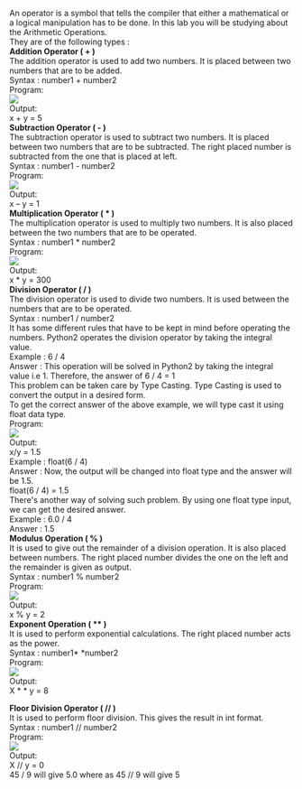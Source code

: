 An operator is a symbol that tells the compiler that either a mathematical or a logical manipulation has to be done. In this lab you will be studying about the Arithmetic Operations.<br>
They are of the following types :<br>
<b>Addition Operator ( + )</b><br>
The addition operator is used to add two numbers. It is placed between two numbers that are to be added.<br>
Syntax : number1 + number2<br>
Program:<br>
<img src=”images/img1.PNG”><br>
Output:<br>
x + y = 5<br>
<b>Subtraction Operator ( - )</b><br>
The subtraction operator is used to subtract two numbers. It is placed between two numbers that are to be subtracted. The right placed number is subtracted from the one that is placed at left.<br>
Syntax : number1 - number2<br>
Program:<br>
<img src=”images/img2.PNG”><br>
Output:<br>
x – y = 1<br>
<b>Multiplication Operator ( * )</b><br>
The multiplication operator is used to multiply two numbers. It is also placed between the two numbers that are to be operated.<br>
Syntax : number1 * number2<br>
Program:<br>
<img src=”images/img3.png”><br>
Output:<br>
x * y = 300<br>
<b>Division Operator ( / )</b><br>
The division operator is used to divide two numbers. It is used between the numbers that are to be operated.<br>
Syntax : number1 / number2<br>
It has some different rules that have to be kept in mind before operating the numbers. Python2 operates the division operator by taking the integral value.<br>
Example : 6 / 4<br>
Answer : This operation will be solved in Python2 by taking the integral value i.e 1. Therefore, the answer of 6 / 4 = 1<br>
This problem can be taken care by Type Casting. Type Casting is used to convert the output in a desired form.<br>
To get the correct answer of the above example, we will type cast it using float data type.<br>
Program:<br>
<img src= ‘images/img4.PNG’><br>
Output:<br>
x/y = 1.5<br>
Example : float(6 / 4)<br> 
Answer : Now, the output will be changed into float type and the answer will be 1.5.<br>
float(6 / 4) = 1.5<br>
There's another way of solving such problem. By using one float type input, we can get the desired answer.<br>
Example : 6.0 / 4<br>
Answer : 1.5<br>
<b>Modulus Operation ( % )</b><br>
It is used to give out the remainder of a division operation. It is also placed between numbers. The right placed number divides the one on the left and the remainder is given as output.<br>
Syntax : number1 % number2<br>
Program:<br>
<img src=”images/img5.PNG”><br>
Output:<br>
x % y = 2<br>
<b>Exponent Operation ( ** )</b><br>
It is used to perform exponential calculations. The right placed number acts as the power.<br>
Syntax : number1* *number2<br>
Program:<br>
<img src=”images/img6.PNG”><br>
Output:<br>
X * * y = 8<br>

<b>Floor Division Operator ( // )</b><br>
It is used to perform floor division. This gives the result in int format.<br>
Syntax : number1 // number2<br>
Program:<br>
<img src=”images/img7.PNG”><br>
Output:<br>
X // y = 0<br>
45 / 9 will give 5.0 where as 45 // 9 will give 5

                    

